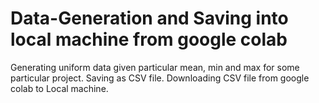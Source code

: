 # Data-Generation and Saving into local machine from google colab
Generating uniform data given particular mean, min and max for some particular project.
Saving as CSV file.
Downloading CSV file from google colab to Local machine.
